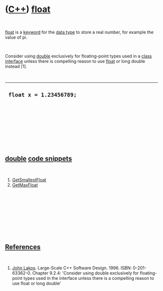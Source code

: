 



 

 

 

 

 

([C++](Cpp.htm)) [float](CppFloat.htm)
======================================

 

[float](CppFloat.htm) is a [keyword](CppKeyword.htm) for the [data
type](CppDataType.htm) to store a real number, for example the value of
pi.

 

Consider using [double](CppDouble.htm) exclusively for floating-point
types used in a [class](CppClass.htm) [interface](CppInterface.htm)
unless there is compelling reason to use [float](CppFloat.htm) or long
double instead \[1\].

 

  --------------------------
  ` float x = 1.23456789;`
  --------------------------

 

 

 

 

 

[double](CppFloat.htm) [code snippets](CppCodeSnippets.htm)
-----------------------------------------------------------

 

1.  [GetSmallestFloat](CppGetSmallestFloat.htm)
2.  [GetMaxFloat](CppGetMaxFloat.htm)

 

 

 

 

 

[References](CppReferences.htm)
-------------------------------

 

1.  [John Lakos](CppJohnLakos.htm). Large-Scale C++ Software Design.
    1996. ISBN: 0-201-63362-0. Chapter 9.2.4: 'Consider using double
    exclusively for floating-point types used in the interface unless
    there is a compelling reason to use float or long double'

 

 

 

 

 





 



